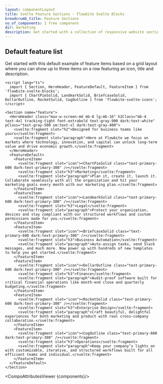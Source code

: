 ```yaml
---
layout: componentLayout
title: Svelte Feature Sections - Flowbite Svelte Blocks
breadcrumb_title: Feature Sections
no_of_components: 1 free component
dir: marketing
description: Get started with a collection of responsive website sections built with Tailwind CSS to showcase a list of features that your product or company offers.
---
```


<script>
  import { TableProp, TableDefaultRow, CompoAttributesViewer } from '../utils'
  import componentData1 from '../component-data/HeroHeader.json'
  import componentData2 from '../component-data/FeatureDefault.json'
  import componentData3 from '../component-data/FeatureItem.json'
  import componentData4 from '../component-data/Section.json'
  const components = 'HeroHeader, FeatureDefault, FeatureItem, Section'
</script>

## Default feature list

Get started with this default example of feature items based on a grid layout where you can show up to three items on a row featuring an icon, title and description.

```svelte example
<script lang="ts">
  import { Section, HeroHeader, FeatureDefault, FeatureItem } from 'flowbite-svelte-blocks';
  import { ChartPieSolid, LandmarkSolid, BriefcaseSolid, DollarOutline, RocketSolid, CogOutline } from 'flowbite-svelte-icons';
</script>

<Section name="feature">
  <HeroHeader class="max-w-screen-md mb-8 lg:mb-16" h2Class="mb-4 text-4xl tracking-tight font-extrabold text-gray-900 dark:text-white" pClass="text-gray-500 sm:text-xl dark:text-gray-400">
    <svelte:fragment slot="h2">Designed for business teams like yours</svelte:fragment>
    <svelte:fragment slot="paragraph">Here at Flowbite we focus on markets where technology, innovation, and capital can unlock long-term value and drive economic growth.</svelte:fragment>
  </HeroHeader>
  <FeatureDefault>
    <FeatureItem>
      <svelte:fragment slot="icon"><ChartPieSolid class="text-primary-600 dark:text-primary-300" /></svelte:fragment>
      <svelte:fragment slot="h3">Marketing</svelte:fragment>
      <svelte:fragment slot="paragraph">Plan it, create it, launch it. Collaborate seamlessly with all the organization and hit your marketing goals every month with our marketing plan.</svelte:fragment>
    </FeatureItem>
    <FeatureItem>
      <svelte:fragment slot="icon"><LandmarkSolid class="text-primary-600 dark:text-primary-300" /></svelte:fragment>
      <svelte:fragment slot="h3">Legal</svelte:fragment>
      <svelte:fragment slot="paragraph">Protect your organization, devices and stay compliant with our structured workflows and custom permissions made for you.</svelte:fragment>
    </FeatureItem>
    <FeatureItem>
      <svelte:fragment slot="icon"><BriefcaseSolid class="text-primary-600 dark:text-primary-300" /></svelte:fragment>
      <svelte:fragment slot="h3">Business Automation</svelte:fragment>
      <svelte:fragment slot="paragraph">Auto-assign tasks, send Slack messages, and much more. Now power up with hundreds of new templates to help you get started.</svelte:fragment>
    </FeatureItem>
    <FeatureItem>
      <svelte:fragment slot="icon"><DollarOutline class="text-primary-600 dark:text-primary-300" /></svelte:fragment>
      <svelte:fragment slot="h3">Finance</svelte:fragment>
      <svelte:fragment slot="paragraph">Audit-proof software built for critical financial operations like month-end close and quarterly budgeting.</svelte:fragment>
    </FeatureItem>
    <FeatureItem>
      <svelte:fragment slot="icon"><RocketSolid class="text-primary-600 dark:text-primary-300" /></svelte:fragment>
      <svelte:fragment slot="h3">Enterprise Design</svelte:fragment>
      <svelte:fragment slot="paragraph">Craft beautiful, delightful experiences for both marketing and product with real cross-company collaboration.</svelte:fragment>
    </FeatureItem>
    <FeatureItem>
      <svelte:fragment slot="icon"><CogOutline class="text-primary-600 dark:text-primary-300" /></svelte:fragment>
      <svelte:fragment slot="h3">Operations</svelte:fragment>
      <svelte:fragment slot="paragraph">Keep your company’s lights on with customizable, iterative, and structured workflows built for all efficient teams and individual.</svelte:fragment>
    </FeatureItem>
  </FeatureDefault>
</Section>
```

<CompoAttributesViewer {components}/>
